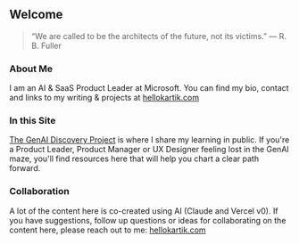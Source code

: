 ## Welcome
>“We are called to be the architects of the future, not its victims.”
>― R. B. Fuller

### About Me
I am an AI & SaaS Product Leader at Microsoft.  You can find my bio, contact and links to my writing & projects at [hellokartik.com](https://www.hellokartik.com/)


### In this Site
[The GenAI Discovery Project](ai/index.md) is where I share my learning in public. If you're a Product Leader, Product Manager or UX Designer feeling lost in the GenAI maze, you'll find resources here that will help you chart a clear path forward.


### Collaboration
A lot of the content here is co-created using AI (Claude and Vercel v0). If you have suggestions, follow up questions or ideas for collaborating on the content here, please reach out to me: [hellokartik.com](https://www.hellokartik.com/)
